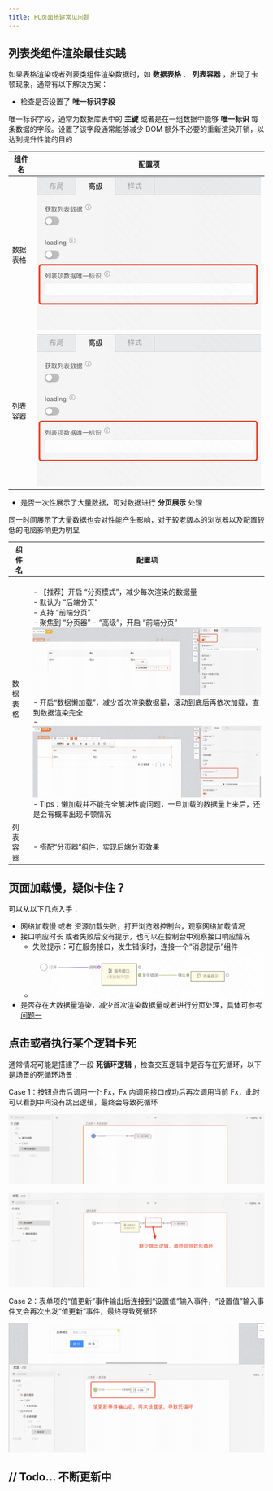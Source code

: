 ```yaml
---
title: PC页面搭建常见问题
---
```


## 列表类组件渲染最佳实践

如果表格渲染或者列表类组件渲染数据时，如 **数据表格** 、 **列表容器** ，出现了卡顿现象，通常有以下解决方案：

- 检查是否设置了 **唯一标识字段**

唯一标识字段，通常为数据库表中的 **主键** 或者是在一组数据中能够 **唯一标识** 每条数据的字段。设置了该字段通常能够减少 DOM 额外不必要的重新渲染开销，以达到提升性能的目的

| **组件名** | **配置项**           |
| ---------- | -------------------- |
| 数据表格   | ![](img/image-1.png) |
| 列表容器   | ![](img/image-2.png) |

- 是否一次性展示了大量数据，可对数据进行 **分页展示** 处理

同一时间展示了大量数据也会对性能产生影响，对于较老版本的浏览器以及配置较低的电脑影响更为明显

| **组件名** | **配置项**                                                                                                                                                                                                                                                                                                                                                                         |
| ---------- | ---------------------------------------------------------------------------------------------------------------------------------------------------------------------------------------------------------------------------------------------------------------------------------------------------------------------------------------------------------------------------------- |
| 数据表格   | <br>- 【推荐】开启 “分页模式”，减少每次渲染的数据量<br> - 默认为 “后端分页”<br> - 支持 “前端分页”<br> - 聚焦到 “分页器” - “高级”，开启 “前端分页” ![](img/image-3.png)<br>- 开启“数据懒加载”，减少首次渲染数据量，滚动到底后再依次加载，直到数据渲染完全<br> - ![](img/image-4.png)<br> - Tips：懒加载并不能完全解决性能问题，一旦加载的数据量上来后，还是会有概率出现卡顿情况<br> |
| 列表容器   | <br>- 搭配“分页器”组件，实现后端分页效果<br>                                                                                                                                                                                                                                                                                                                                       |

## 页面加载慢，疑似卡住？

可以从以下几点入手：

- 网络加载慢 或者 资源加载失败，打开浏览器控制台，观察网络加载情况
- 接口响应时长 或者失败后没有提示，也可以在控制台中观察接口响应情况
  - 失败提示：可在服务接口，发生错误时，连接一个“消息提示”组件
  - ![](img/image-5.png)
- 是否存在大数据量渲染，减少首次渲染数据量或者进行分页处理，具体可参考 [问题一](#列表类组件渲染最佳实践)

## 点击或者执行某个逻辑卡死

通常情况可能是搭建了一段 **死循环逻辑** ，检查交互逻辑中是否存在死循环，以下是场景的死循环场景：

Case 1：按钮点击后调用一个 Fx，Fx 内调用接口成功后再次调用当前 Fx，此时可以看到中间没有跳出逻辑，最终会导致死循环

![](img/image-6.png)

![](img/image-7.png)

Case 2：表单项的“值更新”事件输出后连接到“设置值”输入事件，“设置值”输入事件又会再次出发“值更新”事件，最终导致死循环

![](img/image-8.png)

## // Todo... 不断更新中
